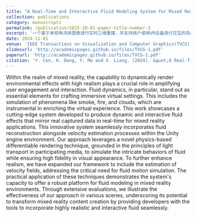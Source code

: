 ```yaml
---
title: "A Real-Time and Interactive Fluid Modeling System for Mixed Reality"
collection: publications
category: manuscripts
permalink: /publication/2015-10-01-paper-title-number-3
excerpt: '一个基于单视角流体图像进行实时三维重建，并支持用户使用VR设备进行交互的系统'
date: 2024-11-01
venue: 'IEEE Transactions on Visualization and Computer Graphics(TVCG)'
slidesurl: 'http://academicpages.github.io/files/TVCG-1.pdf'
paperurl: 'http://academicpages.github.io/files/TVCG-1.pdf'
citation: 'Y. Cen, H. Deng, Y. Ma and X. Liang, (2024). &quot;A Real-Time and Interactive Fluid Modeling System for Mixed Reality.&quot; <i>IEEE Transactions on Visualization and Computer Graphics(TVCG)</i>. '
---
```


Within the realm of mixed reality, the capability to dynamically render environmental effects with high realism plays a crucial role in amplifying user engagement and interaction. Fluid dynamics, in particular, stand out as essential elements for crafting immersive virtual settings. This includes the simulation of phenomena like smoke, fire, and clouds, which are instrumental in enriching the virtual experience. This work showcases a cutting-edge system developed to produce dynamic and interactive fluid effects that mirror real captured data in real-time for mixed reality applications. This innovative system seamlessly incorporates fluid reconstruction alongside velocity estimation processes within the Unity engine environment. Our approach leverages a novel physics-based differentiable rendering technique, grounded in the principles of light transport in participating media, to simulate the intricate behaviors of fluid while ensuring high fidelity in visual appearance. To further enhance realism, we have expanded our framework to include the estimation of velocity fields, addressing the critical need for fluid motion simulation. The practical application of these techniques demonstrates the system's capacity to offer a robust platform for fluid modeling in mixed reality environments. Through extensive evaluations, we illustrate the effectiveness of our approach in various scenes, underscoring its potential to transform mixed reality content creation by providing developers with the tools to incorporate highly realistic and interactive fluid seamlessly.

